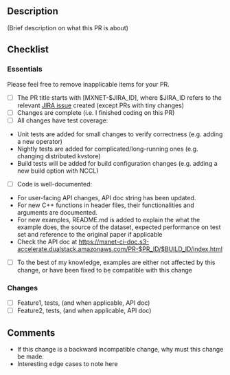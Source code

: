 <!--- Licensed to the Apache Software Foundation (ASF) under one -->
<!--- or more contributor license agreements.  See the NOTICE file -->
<!--- distributed with this work for additional information -->
<!--- regarding copyright ownership.  The ASF licenses this file -->
<!--- to you under the Apache License, Version 2.0 (the -->
<!--- "License"); you may not use this file except in compliance -->
<!--- with the License.  You may obtain a copy of the License at -->
<!--- -->
<!---   http://www.apache.org/licenses/LICENSE-2.0 -->
<!--- -->
<!--- Unless required by applicable law or agreed to in writing, -->
<!--- software distributed under the License is distributed on an -->
<!--- "AS IS" BASIS, WITHOUT WARRANTIES OR CONDITIONS OF ANY -->
<!--- KIND, either express or implied.  See the License for the -->
<!--- specific language governing permissions and limitations -->
<!--- under the License. -->

## Description ##
(Brief description on what this PR is about)

## Checklist ##
### Essentials ###
Please feel free to remove inapplicable items for your PR.
- [ ] The PR title starts with [MXNET-$JIRA_ID], where $JIRA_ID refers to the relevant [JIRA issue](https://issues.apache.org/jira/projects/MXNET/issues) created (except PRs with tiny changes)
- [ ] Changes are complete (i.e. I finished coding on this PR)
- [ ] All changes have test coverage:
- Unit tests are added for small changes to verify correctness (e.g. adding a new operator)
- Nightly tests are added for complicated/long-running ones (e.g. changing distributed kvstore)
- Build tests will be added for build configuration changes (e.g. adding a new build option with NCCL)
- [ ] Code is well-documented:
- For user-facing API changes, API doc string has been updated.
- For new C++ functions in header files, their functionalities and arguments are documented.
- For new examples, README.md is added to explain the what the example does, the source of the dataset, expected performance on test set and reference to the original paper if applicable
- Check the API doc at https://mxnet-ci-doc.s3-accelerate.dualstack.amazonaws.com/PR-$PR_ID/$BUILD_ID/index.html
- [ ] To the best of my knowledge, examples are either not affected by this change, or have been fixed to be compatible with this change

### Changes ###
- [ ] Feature1, tests, (and when applicable, API doc)
- [ ] Feature2, tests, (and when applicable, API doc)

## Comments ##
- If this change is a backward incompatible change, why must this change be made.
- Interesting edge cases to note here

